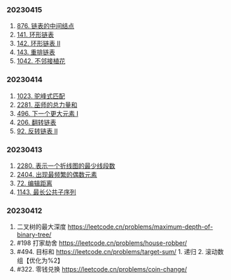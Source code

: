 
### 20230415
1. [876. 链表的中间结点](https://leetcode.cn/problems/middle-of-the-linked-list/)
2. [141. 环形链表](https://leetcode.cn/problems/linked-list-cycle/)
3. [142. 环形链表 II](https://leetcode.cn/problems/linked-list-cycle-ii/)
4. [143. 重排链表](https://leetcode.cn/problems/reorder-list/)
5. [1042. 不邻接植花](https://leetcode.cn/problems/flower-planting-with-no-adjacent/)


### 20230414
1. [1023. 驼峰式匹配](https://leetcode.cn/problems/camelcase-matching/)
2. [2281. 巫师的总力量和](https://leetcode.cn/problems/sum-of-total-strength-of-wizards/)
3. [496. 下一个更大元素 I](https://leetcode.cn/problems/next-greater-element-i/)
4. [206. 翻转链表](https://leetcode.cn/problems/reverse-linked-list/submissions/)
5. [92. 反转链表 II](https://leetcode.cn/problems/reverse-linked-list-ii/)


### 20230413
1. [2280. 表示一个折线图的最少线段数](https://leetcode.cn/problems/minimum-lines-to-represent-a-line-chart/)
2. [2404. 出现最频繁的偶数元素](https://leetcode.cn/problems/most-frequent-even-element/)
3. [72. 编辑距离](https://leetcode.cn/problems/edit-distance/)
4. [1143. 最长公共子序列](https://leetcode.cn/problems/longest-common-subsequence/)



### 20230412 
1. 二叉树的最大深度 https://leetcode.cn/problems/maximum-depth-of-binary-tree/
2. #198 打家劫舍 https://leetcode.cn/problems/house-robber/
3. #494. 目标和 https://leetcode.cn/problems/target-sum/ 1. 递归 2. 滚动数组【优化为%2】
4. #322. 零钱兑换 https://leetcode.cn/problems/coin-change/